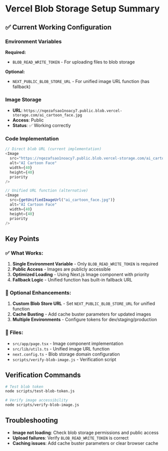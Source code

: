 # Vercel Blob Storage Setup Summary

## ✅ **Current Working Configuration**

### Environment Variables
**Required:**
- `BLOB_READ_WRITE_TOKEN` - For uploading files to blob storage

**Optional:**
- `NEXT_PUBLIC_BLOB_STORE_URL` - For unified image URL function (has fallback)

### Image Storage
- **URL**: `https://nqezafsao1noacy7.public.blob.vercel-storage.com/ai_cartoon_face.jpg`
- **Access**: Public
- **Status**: ✅ Working correctly

### Code Implementation
```typescript
// Direct blob URL (current implementation)
<Image
  src="https://nqezafsao1noacy7.public.blob.vercel-storage.com/ai_cartoon_face.jpg"
  alt="AI Cartoon Face"
  width={40}
  height={40}
  priority
/>

// Unified URL function (alternative)
<Image
  src={getUnifiedImageUrl("ai_cartoon_face.jpg")}
  alt="AI Cartoon Face"
  width={40}
  height={40}
  priority
/>
```

## Key Points

### ✅ **What Works:**
1. **Single Environment Variable** - Only `BLOB_READ_WRITE_TOKEN` is required
2. **Public Access** - Images are publicly accessible
3. **Optimized Loading** - Using Next.js Image component with priority
4. **Fallback Logic** - Unified function has built-in fallback URL

### 🔧 **Optional Enhancements:**
1. **Custom Blob Store URL** - Set `NEXT_PUBLIC_BLOB_STORE_URL` for unified function
2. **Cache Busting** - Add cache buster parameters for updated images
3. **Multiple Environments** - Configure tokens for dev/staging/production

### 📁 **Files:**
- `src/app/page.tsx` - Image component implementation
- `src/lib/utils.ts` - Unified image URL function
- `next.config.ts` - Blob storage domain configuration
- `scripts/verify-blob-image.js` - Verification script

## Verification Commands
```bash
# Test blob token
node scripts/test-blob-token.js

# Verify image accessibility
node scripts/verify-blob-image.js
```

## Troubleshooting
- **Image not loading**: Check blob storage permissions and public access
- **Upload failures**: Verify `BLOB_READ_WRITE_TOKEN` is correct
- **Caching issues**: Add cache buster parameters or clear browser cache 
